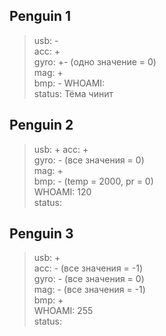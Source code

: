 ## Penguin 1
> usb: -  
acc: +  
gyro: +- (одно значение = 0)  
mag: +  
bmp: - 
WHOAMI:   
status: Тёма чинит


## Penguin 2
> usb: +
acc: +  
gyro: - (все значения = 0)  
mag: +  
bmp: - (temp = 2000, pr = 0)  
WHOAMI: 120  
status:  


## Penguin 3
> usb: +  
acc: - (все значения = -1)  
gyro: - (все значения = 0)   
mag: - (все значения = -1)  
bmp: +  
WHOAMI: 255  
status:  
 

